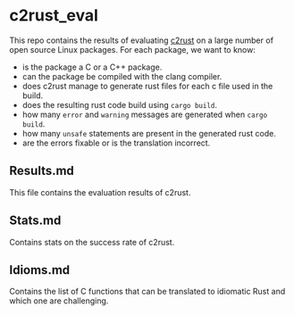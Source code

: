 # c2rust_eval

This repo contains the results of evaluating [c2rust](https://c2rust.com) on a large number of open source Linux packages. For each package, we want to know:
- is the package a C or a C++ package.
- can the package be compiled with the clang compiler.
- does c2rust manage to generate rust files for each c file used in the build.
- does the resulting rust code build using `cargo build`.
- how many `error` and `warning` messages are generated when `cargo build`.
- how many `unsafe` statements are present in the generated rust code.
- are the errors fixable or is the translation incorrect.

## Results.md
This file contains the evaluation results of c2rust.

## Stats.md
Contains stats on the success rate of c2rust.

## Idioms.md
Contains the list of C functions that can be translated to idiomatic Rust and which one are challenging.

